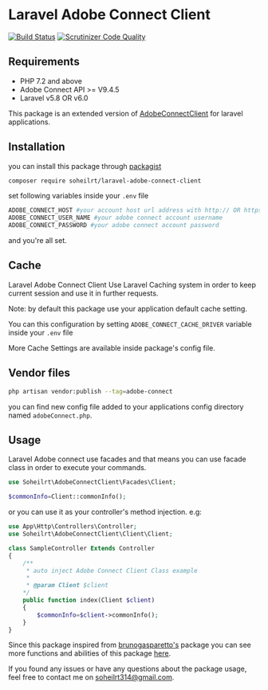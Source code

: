 # Laravel Adobe Connect Client 
[![Build Status](https://travis-ci.org/soheilrt/laravel-adobe-connect-client.svg?branch=master)](https://travis-ci.org/soheilrt/laravel-adobe-connect-client)
[![Scrutinizer Code Quality](https://scrutinizer-ci.com/g/soheilrt/laravel-adobe-connect-client/badges/quality-score.png?b=master)](https://scrutinizer-ci.com/g/soheilrt/laravel-adobe-connect-client/?branch=master)


## Requirements
* PHP 7.2 and above
* Adobe Connect API >= V9.4.5
* Laravel v5.8 OR v6.0

This package is an extended version of [AdobeConnectClient](https://github.com/soheilrt/AdobeConnectClient) for laravel applications.

## Installation
you can install this package through [packagist](https://packagist.org/packages/soheilrt/laravel-adobe-connect-client)
```bash
composer require soheilrt/laravel-adobe-connect-client
```
set following variables inside your `.env` file
```bash
ADOBE_CONNECT_HOST #your account host url address with http:// OR https:// prefix
ADOBE_CONNECT_USER_NAME #your adobe connect account username
ADOBE_CONNECT_PASSWORD #your adobe connect account password
``` 
and you're all set.

## Cache
Laravel Adobe Connect Client Use Laravel Caching system in order to keep current session and use it in further requests.

Note: by default this package use your application default cache setting.

You can this configuration by setting `ADOBE_CONNECT_CACHE_DRIVER` variable inside your `.env` file

More Cache Settings are available inside package's config file.

## Vendor files
 ```bash
php artisan vendor:publish --tag=adobe-connect
 ```
you can find new config file added to your applications config directory named `adobeConnect.php`.

## Usage
Laravel Adobe connect use facades and that means you can use facade class in order to execute your commands.
  
```php
use Soheilrt\AdobeConnectClient\Facades\Client;

$commonInfo=Client::commonInfo();
```

or you can use it as your controller's method injection. e.g:
```php
use App\Http\Controllers\Controller;
use Soheilrt\AdobeConnectClient\Client\Client;

class SampleController Extends Controller
{
    /**
     * auto inject Adobe Connect Client Class example
     *
     * @param Client $client
    */
    public function index(Client $client)
    {
        $commonInfo=$client->commonInfo();
    }
}
``` 
Since this package inspired from [brunogasparetto's](https://github.com/brunogasparetto/AdobeConnectClient) package
you can see more functions and abilities of this package [here](https://brunogasparetto.github.io/AdobeConnectClient/).

If you found any issues or have any questions about the package usage, feel free to contact me on [soheilrt314@gmail.com](mailto://soheilrt314@gmail.com).  

